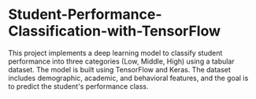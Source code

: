 # Student-Performance-Classification-with-TensorFlow
This project implements a deep learning model to classify student performance into three categories (Low, Middle, High) using a tabular dataset. The model is built using TensorFlow and Keras. The dataset includes demographic, academic, and behavioral features, and the goal is to predict the student's performance class.
